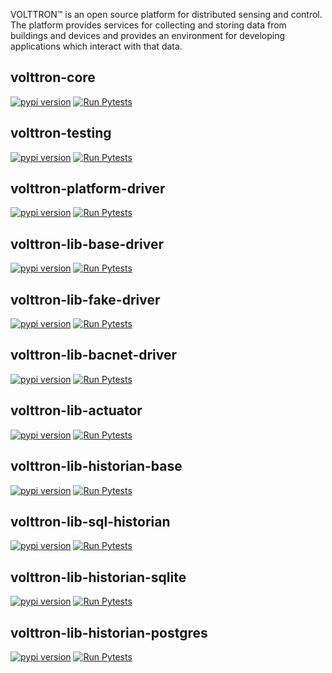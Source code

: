 
VOLTTRON™ is an open source platform for distributed sensing and control. The platform provides services for collecting and storing data from buildings and devices and provides an environment for developing applications which interact with that data.
## volttron-core

[![pypi version](https://img.shields.io/pypi/v/volttron.svg)](https://pypi.org/project/volttron/)
[![Run Pytests](https://github.com/eclipse-volttron/volttron-core/actions/workflows/run-tests.yml/badge.svg)](https://github.com/eclipse-volttron/volttron-core/actions/workflows/run-tests.yml)

## volttron-testing

[![pypi version](https://img.shields.io/pypi/v/volttron-testing.svg)](https://pypi.org/project/volttron-testing/)
[![Run Pytests](https://github.com/eclipse-volttron/volttron-testing/actions/workflows/run-tests.yml/badge.svg)](https://github.com/eclipse-volttron/volttron-testing/actions/workflows/run-tests.yml)

## volttron-platform-driver

[![pypi version](https://img.shields.io/pypi/v/volttron-platform-driver.svg)](https://pypi.org/project/volttron-platform-driver/)
[![Run Pytests](https://github.com/eclipse-volttron/volttron-platform-driver/actions/workflows/run-tests.yml/badge.svg)](https://github.com/eclipse-volttron/volttron-platform-driver/actions/workflows/run-tests.yml)

## volttron-lib-base-driver

[![pypi version](https://img.shields.io/pypi/v/volttron-lib-base-driver.svg)](https://pypi.org/project/volttron-lib-base-driver/)
[![Run Pytests](https://github.com/eclipse-volttron/volttron-lib-base-driver/actions/workflows/run-tests.yml/badge.svg)](https://github.com/eclipse-volttron/volttron-lib-base-driver/actions/workflows/run-tests.yml)

## volttron-lib-fake-driver

[![pypi version](https://img.shields.io/pypi/v/volttron-lib-fake-driver.svg)](https://pypi.org/project/volttron-lib-fake-driver/)
[![Run Pytests](https://github.com/eclipse-volttron/volttron-lib-fake-driver/actions/workflows/run-tests.yml/badge.svg)](https://github.com/eclipse-volttron/volttron-lib-fake-driver/actions/workflows/run-tests.yml)

## volttron-lib-bacnet-driver

[![pypi version](https://img.shields.io/pypi/v/volttron-lib-bacnet-driver.svg)](https://pypi.org/project/volttron-lib-bacnet-driver/)
[![Run Pytests](https://github.com/eclipse-volttron/volttron-lib-bacnet-driver/actions/workflows/run-tests.yml/badge.svg)](https://github.com/eclipse-volttron/volttron-lib-bacnet-driver/actions/workflows/run-tests.yml)

## volttron-lib-actuator

[![pypi version](https://img.shields.io/pypi/v/volttron-lib-actuator.svg)](https://pypi.org/project/volttron-lib-actuator/)
[![Run Pytests](https://github.com/eclipse-volttron/volttron-lib-actuator/actions/workflows/run-tests.yml/badge.svg)](https://github.com/eclipse-volttron/volttron-lib-actuator/actions/workflows/run-tests.yml)

## volttron-lib-historian-base

[![pypi version](https://img.shields.io/pypi/v/volttron-lib-historian-base.svg)](https://pypi.org/project/volttron-lib-historian-base/)
[![Run Pytests](https://github.com/eclipse-volttron/volttron-lib-historian-base/actions/workflows/run-tests.yml/badge.svg)](https://github.com/eclipse-volttron/volttron-lib-historian-base/actions/workflows/run-tests.yml)

## volttron-lib-sql-historian

[![pypi version](https://img.shields.io/pypi/v/volttron-lib-sql-historian.svg)](https://pypi.org/project/volttron-lib-sql-historian/)
[![Run Pytests](https://github.com/eclipse-volttron/volttron-lib-sql-historian/actions/workflows/run-tests.yml/badge.svg)](https://github.com/eclipse-volttron/volttron-lib-sql-historian/actions/workflows/run-tests.yml)

## volttron-lib-historian-sqlite

[![pypi version](https://img.shields.io/pypi/v/volttron-lib-historian-sqlite.svg)](https://pypi.org/project/volttron-lib-historian-sqlite/)
[![Run Pytests](https://github.com/eclipse-volttron/volttron-lib-historian-sqlite/actions/workflows/run-tests.yml/badge.svg)](https://github.com/eclipse-volttron/volttron-lib-historian-sqlite/actions/workflows/run-tests.yml)

## volttron-lib-historian-postgres

[![pypi version](https://img.shields.io/pypi/v/volttron-lib-historian-postgres.svg)](https://pypi.org/project/volttron-lib-historian-postgres/)
[![Run Pytests](https://github.com/eclipse-volttron/volttron-lib-historian-postgres/actions/workflows/run-tests.yml/badge.svg)](https://github.com/eclipse-volttron/volttron-lib-historian-postgres/actions/workflows/run-tests.yml)

